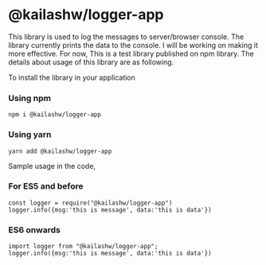 # @kailashw/logger-app
This library is used to log the messages to server/browser console. The library currently prints the data to the console. I will be working on making it more effective. For now, This is a test library published on npm library. The details about usage of this library are as following.


To install the library in your application

### Using npm
```
npm i @kailashw/logger-app
```
### Using yarn
```
yarn add @kailashw/logger-app
```

Sample usage in the code,

### For ES5 and before

```
const logger = require("@kailashw/logger-app")
logger.info({msg:'this is message', data:'this is data'})
```

### ES6 onwards
```
import logger from "@kailashw/logger-app";
logger.info({msg:'this is message', data:'this is data'})
```

